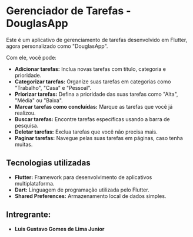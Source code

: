 # Gerenciador de Tarefas - DouglasApp

Este é um aplicativo de gerenciamento de tarefas desenvolvido em Flutter, agora personalizado como "DouglasApp". 

Com ele, você pode:

* **Adicionar tarefas:** Inclua novas tarefas com título, categoria e prioridade.
* **Categorizar tarefas:** Organize suas tarefas em categorias como "Trabalho", "Casa" e "Pessoal".
* **Priorizar tarefas:** Defina a prioridade das suas tarefas como "Alta", "Média" ou "Baixa".
* **Marcar tarefas como concluídas:** Marque as tarefas que você já realizou.
* **Buscar tarefas:** Encontre tarefas específicas usando a barra de pesquisa.
* **Deletar tarefas:** Exclua tarefas que você não precisa mais.
* **Paginar tarefas:** Navegue pelas suas tarefas em páginas, caso tenha muitas.

## Tecnologias utilizadas

* **Flutter:** Framework para desenvolvimento de aplicativos multiplataforma.
* **Dart:** Linguagem de programação utilizada pelo Flutter.
* **Shared Preferences:** Armazenamento local de dados simples.

## Intregrante:

*  **Luis Gustavo Gomes de Lima Junior**